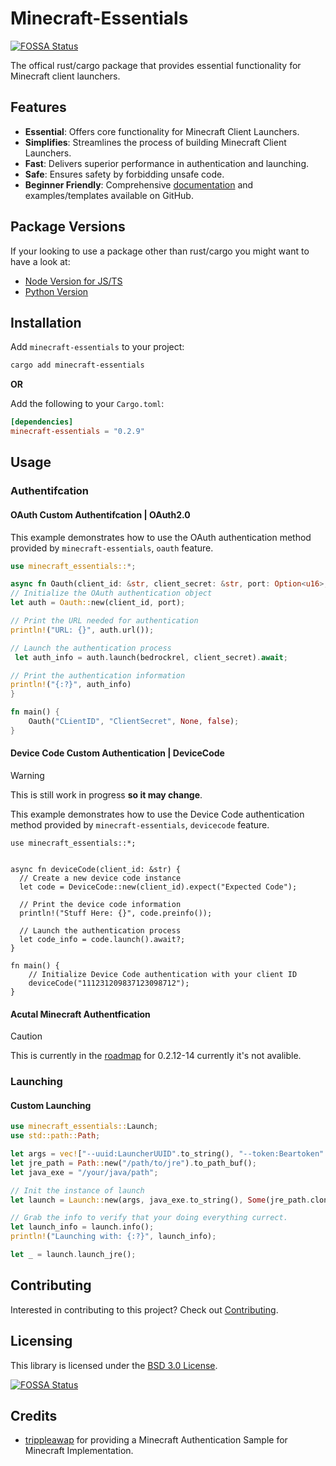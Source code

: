 # Minecraft-Essentials
[![FOSSA Status](https://app.fossa.com/api/projects/git%2Bgithub.com%2Fminecraft-essentials%2Fminecraft-essentials.svg?type=shield)](https://app.fossa.com/projects/git%2Bgithub.com%2Fminecraft-essentials%2Fminecraft-essentials?ref=badge_shield)


The offical rust/cargo package that provides essential functionality for Minecraft client launchers.

## Features

- **Essential**: Offers core functionality for Minecraft Client Launchers.
- **Simplifies**: Streamlines the process of building Minecraft Client Launchers.
- **Fast**: Delivers superior performance in authentication and launching.
- **Safe**: Ensures safety by forbidding unsafe code.
- **Beginner Friendly**: Comprehensive [documentation][Docs] and examples/templates available on GitHub.

## Package Versions
If your looking to use a package other than rust/cargo you might want to have a look at:

- [Node Version for JS/TS][Node]
- [Python Version][Python]

## Installation

Add `minecraft-essentials` to your project:

```sh
cargo add minecraft-essentials
```

**OR**

Add the following to your `Cargo.toml`:

```toml
[dependencies]
minecraft-essentials = "0.2.9"
```

## Usage

### Authentifcation
#### OAuth Custom Authentifcation | OAuth2.0

This example demonstrates how to use the OAuth authentication method provided by `minecraft-essentials`, `oauth` feature.

```rust
use minecraft_essentials::*;

async fn Oauth(client_id: &str, client_secret: &str, port: Option<u16>, bedrockrel: bool) {
// Initialize the OAuth authentication object
let auth = Oauth::new(client_id, port);

// Print the URL needed for authentication
println!("URL: {}", auth.url());

// Launch the authentication process
 let auth_info = auth.launch(bedrockrel, client_secret).await;

// Print the authentication information
println!("{:?}", auth_info)
}

fn main() {
    Oauth("CLientID", "ClientSecret", None, false);
}
```

#### Device Code Custom Authentication | DeviceCode

> [!WARNING]
> This is still work in progress **so it may change**.


This example demonstrates how to use the Device Code authentication method provided by `minecraft-essentials`, `devicecode` feature.

```rust, ignore
use minecraft_essentials::*;


async fn deviceCode(client_id: &str) {
  // Create a new device code instance 
  let code = DeviceCode::new(client_id).expect("Expected Code");

  // Print the device code information 
  println!("Stuff Here: {}", code.preinfo());

  // Launch the authentication process 
  let code_info = code.launch().await?;
}

fn main() {
    // Initialize Device Code authentication with your client ID 
    deviceCode("111231209837123098712");
}
```

#### Acutal Minecraft Authentfication

> [!CAUTION]
> This is currently in the [roadmap][Roadmap] for 0.2.12-14 currently it's not avalible.


### Launching

#### Custom Launching 
```rust
use minecraft_essentials::Launch;
use std::path::Path;

let args = vec!["--uuid:LauncherUUID".to_string(), "--token:Beartoken".to_string()];
let jre_path = Path::new("/path/to/jre").to_path_buf();
let java_exe = "/your/java/path";

// Init the instance of launch
let launch = Launch::new(args, java_exe.to_string(), Some(jre_path.clone()), Some(false)).expect("Expected Launch");

// Grab the info to verify that your doing everything currect.
let launch_info = launch.info();
println!("Launching with: {:?}", launch_info);

let _ = launch.launch_jre();
```

## Contributing

Interested in contributing to this project? Check out [Contributing](./contributing.md).

## Licensing

This library is licensed under the [BSD 3.0 License](./LICENSE).


[![FOSSA Status](https://app.fossa.com/api/projects/git%2Bgithub.com%2Fminecraft-essentials%2Fminecraft-essentials.svg?type=large)](https://app.fossa.com/projects/git%2Bgithub.com%2Fminecraft-essentials%2Fminecraft-essentials?ref=badge_large)

## Credits

- [trippleawap](https://github.com/trippleawap) for providing a Minecraft Authentication Sample for Minecraft Implementation.


<!-- Links -->

[Docs]: https://docs.rs/minecraft-Essentials
[Node]: https://github.com/minecraft-essentials/Node
[Python]: https://github.com/minecraft-essentials/Python
[Roadmap]: https://github.com/orgs/minecraft-essentials/projects/1